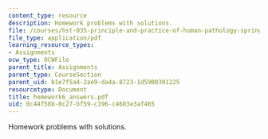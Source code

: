 ```yaml
---
content_type: resource
description: Homework problems with solutions.
file: /courses/hst-035-principle-and-practice-of-human-pathology-spring-2003/0c44f58b0c27bf59c196c4683e3af465_homework6_answers.pdf
file_type: application/pdf
learning_resource_types:
- Assignments
ocw_type: OCWFile
parent_title: Assignments
parent_type: CourseSection
parent_uid: b1e7f5a4-2ae9-da4a-8723-1d5900301225
resourcetype: Document
title: homework6_answers.pdf
uid: 0c44f58b-0c27-bf59-c196-c4683e3af465
---
```

Homework problems with solutions.

